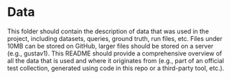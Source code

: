 # Data

This folder should contain the description of data that was used in the project, including datasets, queries, ground truth, run files, etc.  Files under 10MB can be stored on GitHub, larger files should be stored on a server (e.g., gustav1).  This README should provide a comprehensive overview of all the data that is used and where it originates from (e.g., part of an official test collection, generated using code in this repo or a third-party tool, etc.).
